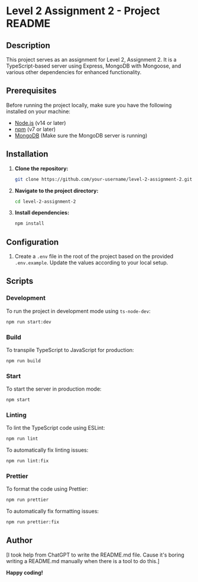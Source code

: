 # Level 2 Assignment 2 - Project README

## Description

This project serves as an assignment for Level 2, Assignment 2. It is a TypeScript-based server using Express, MongoDB with Mongoose, and various other dependencies for enhanced functionality.

## Prerequisites

Before running the project locally, make sure you have the following installed on your machine:

- [Node.js](https://nodejs.org/) (v14 or later)
- [npm](https://www.npmjs.com/) (v7 or later)
- [MongoDB](https://www.mongodb.com/) (Make sure the MongoDB server is running)

## Installation

1. **Clone the repository:**

   ```bash
   git clone https://github.com/your-username/level-2-assignment-2.git
   ```

2. **Navigate to the project directory:**

   ```bash
   cd level-2-assignment-2
   ```

3. **Install dependencies:**
   ```bash
   npm install
   ```

## Configuration

1. Create a `.env` file in the root of the project based on the provided `.env.example`. Update the values according to your local setup.

## Scripts

### Development

To run the project in development mode using `ts-node-dev`:

```bash
npm run start:dev
```

### Build

To transpile TypeScript to JavaScript for production:

```bash
npm run build
```

### Start

To start the server in production mode:

```bash
npm start
```

### Linting

To lint the TypeScript code using ESLint:

```bash
npm run lint
```

To automatically fix linting issues:

```bash
npm run lint:fix
```

### Prettier

To format the code using Prettier:

```bash
npm run prettier
```

To automatically fix formatting issues:

```bash
npm run prettier:fix
```

## Author

[I took help from ChatGPT to write the README.md file. Cause it's boring writing a README.md manually when there is a tool to do this.]

**Happy coding!**

